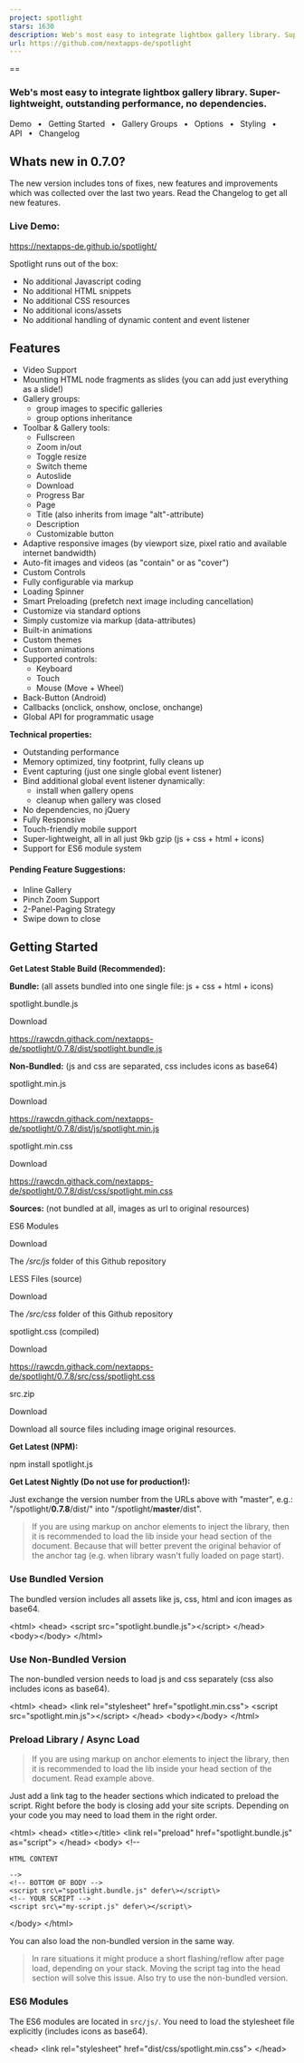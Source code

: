 ```yaml
---
project: spotlight
stars: 1630
description: Web's most easy to integrate lightbox gallery library. Super-lightweight, outstanding performance, no dependencies.
url: https://github.com/nextapps-de/spotlight
---
```


==

### Web's most easy to integrate lightbox gallery library. Super-lightweight, outstanding performance, no dependencies.

Demo  •  Getting Started  •  Gallery Groups  •  Options  •  Styling  •  API  •  Changelog

Whats new in 0.7.0?
-------------------

The new version includes tons of fixes, new features and improvements which was collected over the last two years. Read the Changelog to get all new features.

### Live Demo:

https://nextapps-de.github.io/spotlight/

Spotlight runs out of the box:

-   No additional Javascript coding
-   No additional HTML snippets
-   No additional CSS resources
-   No additional icons/assets
-   No additional handling of dynamic content and event listener

Features
--------

-   Video Support
-   Mounting HTML node fragments as slides (you can add just everything as a slide!)
-   Gallery groups:
    -   group images to specific galleries
    -   group options inheritance
-   Toolbar & Gallery tools:
    -   Fullscreen
    -   Zoom in/out
    -   Toggle resize
    -   Switch theme
    -   Autoslide
    -   Download
    -   Progress Bar
    -   Page
    -   Title (also inherits from image "alt"-attribute)
    -   Description
    -   Customizable button
-   Adaptive responsive images (by viewport size, pixel ratio and available internet bandwidth)
-   Auto-fit images and videos (as "contain" or as "cover")
-   Custom Controls
-   Fully configurable via markup
-   Loading Spinner
-   Smart Preloading (prefetch next image including cancellation)
-   Customize via standard options
-   Simply customize via markup (data-attributes)
-   Built-in animations
-   Custom themes
-   Custom animations
-   Supported controls:
    -   Keyboard
    -   Touch
    -   Mouse (Move + Wheel)
-   Back-Button (Android)
-   Callbacks (onclick, onshow, onclose, onchange)
-   Global API for programmatic usage

**Technical properties:**

-   Outstanding performance
-   Memory optimized, tiny footprint, fully cleans up
-   Event capturing (just one single global event listener)
-   Bind additional global event listener dynamically:
    -   install when gallery opens
    -   cleanup when gallery was closed
-   No dependencies, no jQuery
-   Fully Responsive
-   Touch-friendly mobile support
-   Super-lightweight, all in all just 9kb gzip (js + css + html + icons)
-   Support for ES6 module system

#### Pending Feature Suggestions:

-   Inline Gallery
-   Pinch Zoom Support
-   2-Panel-Paging Strategy
-   Swipe down to close

Getting Started
---------------

**Get Latest Stable Build (Recommended):**

**Bundle:** (all assets bundled into one single file: js + css + html + icons)

spotlight.bundle.js

Download

https://rawcdn.githack.com/nextapps-de/spotlight/0.7.8/dist/spotlight.bundle.js

  
**Non-Bundled:** (js and css are separated, css includes icons as base64)

spotlight.min.js

Download

https://rawcdn.githack.com/nextapps-de/spotlight/0.7.8/dist/js/spotlight.min.js

spotlight.min.css

Download

https://rawcdn.githack.com/nextapps-de/spotlight/0.7.8/dist/css/spotlight.min.css

  
**Sources:** (not bundled at all, images as url to original resources)

ES6 Modules

Download

The _/src/js_ folder of this Github repository

LESS Files (source)

Download

The _/src/css_ folder of this Github repository

spotlight.css (compiled)

Download

https://rawcdn.githack.com/nextapps-de/spotlight/0.7.8/src/css/spotlight.css

src.zip

Download

Download all source files including image original resources.

**Get Latest (NPM):**

npm install spotlight.js

**Get Latest Nightly (Do not use for production!):**

Just exchange the version number from the URLs above with "master", e.g.: "/spotlight/**0.7.8**/dist/" into "/spotlight/**master**/dist".

> If you are using markup on anchor elements to inject the library, then it is recommended to load the lib inside your head section of the document. Because that will better prevent the original behavior of the anchor tag (e.g. when library wasn't fully loaded on page start).

### Use Bundled Version

The bundled version includes all assets like js, css, html and icon images as base64.

<html\>
<head\>
    <script src\="spotlight.bundle.js"\></script\>
</head\>
<body\></body\>
</html\>

### Use Non-Bundled Version

The non-bundled version needs to load js and css separately (css also includes icons as base64).

<html\>
<head\>
    <link rel\="stylesheet" href\="spotlight.min.css"\>
    <script src\="spotlight.min.js"\></script\>
</head\>
<body\></body\>
</html\>

### Preload Library / Async Load

> If you are using markup on anchor elements to inject the library, then it is recommended to load the lib inside your head section of the document. Read example above.

Just add a link tag to the header sections which indicated to preload the script. Right before the body is closing add your site scripts. Depending on your code you may need to load them in the right order.

<html\>
<head\>
    <title\></title\>
    <link rel\="preload" href\="spotlight.bundle.js" as\="script"\>
</head\>
<body\>
    <!--
    
    HTML CONTENT
    
    -->
    <!-- BOTTOM OF BODY -->
    <script src\="spotlight.bundle.js" defer\></script\>
    <!-- YOUR SCRIPT -->
    <script src\="my-script.js" defer\></script\>
</body\>
</html\>

You can also load the non-bundled version in the same way.

> In rare situations it might produce a short flashing/reflow after page load, depending on your stack. Moving the script tag into the head section will solve this issue. Also try to use the non-bundled version.

### ES6 Modules

The ES6 modules are located in `src/js/`. You need to load the stylesheet file explicitly (includes icons as base64).

<head\>
    <link rel\="stylesheet" href\="dist/css/spotlight.min.css"\>
</head\>

<script type\="module"\>
  import Spotlight from "./src/js/spotlight.js";
</script\>

You can also load modules via CDN, e.g.:

<script type\="module"\>
  import Spotlight from "https://unpkg.com/spotlight@0.7.8/src/js/spotlight.js";
</script\>

The ES6 modules are not minified. Please use your favored bundler or build tool for this purpose.

Basic Usage (Markup)
--------------------

#### Anchor + Images

The most simple way is the combination of img tags as preview images (thumbs) wrapped in an anchor element which points to the fully sized image. The advantage of this workaround is it fully falls back to a classical behavior. It is the universal markup language which all web tools already understand. Therefore, it may have some advantages for SEO also.

Just add the class _**spotlight**_ to an anchor element accordingly, e.g.:

<a class\="spotlight" href\="img1.jpg"\>
    <img src\="thumb1.jpg"\>
</a\>
<a class\="spotlight" href\="img2.jpg"\>
    <img src\="thumb2.jpg"\>
</a\>
<a class\="spotlight" href\="img3.jpg"\>
    <img src\="thumb3.jpg"\>
</a\>

This also works with dynamically loaded content. There is no need to inject listeners on new elements. Instead, Spotlight make use of global event capturing.

#### Non-Anchor Elements

Alternatively you can use non-anchor elements also:

<div class\="spotlight" data-src\="img1.jpg"\>
    <!-- image or any other elements -->
</a\>

Pretty much the same like anchors but uses _**data-src**_ instead of _**href**_.

### Gallery-Groups

Grouping galleries is useful when you have multiple images on your page which should be separated into groups, instead of adding all images to one single gallery when opened.

Give one of the outer wrapping element the class _**spotlight-group**_, e.g.:

<!-- Group 1 -->
<div class\="spotlight-group"\>
    <a class\="spotlight" href\="dog1.jpg"\>
        <img src\="dog1-thumb.jpg"\>
    </a\>
    <a class\="spotlight" href\="dog2.jpg"\>
        <img src\="dog2-thumb.jpg"\>
    </a\>
    <a class\="spotlight" href\="dog3.jpg"\>
        <img src\="dog3-thumb.jpg"\>
    </a\>
</div\>
<!-- Group 2 -->
<div class\="spotlight-group"\>
    <a class\="spotlight" href\="cat1.jpg"\>
        <img src\="cat1-thumb.jpg"\>
    </a\>
    <a class\="spotlight" href\="cat2.jpg"\>
        <img src\="cat2-thumb.jpg"\>
    </a\>
    <a class\="spotlight" href\="cat3.jpg"\>
        <img src\="cat3-thumb.jpg"\>
    </a\>
</div\>

Each of these groups now opens in its own gallery.

Gallery-Groups are also useful to declare global configuration as markup just once (group options inheritance).

Basic Usage (API)
-----------------

Also you can programmatically use Spotlight via the library API. This way does not require any dependant HTML elements (e.g. the classname "spotlight").

Define a gallery group as follows:

var gallery \= \[
    { src: "cat1.jpg" },
    { src: "cat2.jpg" },
    { src: "cat3.jpg" }
\];

Show gallery with default options:

Spotlight.show(gallery /\*, options \*/);

Options
-------

Pass options declarative via data-attributes in the HTML markup or use the Spotlight API.

> When using markup follow these style: `data-option="value"` (change _option_ and _value_ accordingly), e.g.: `<a class="spotlight" data-preload="false"></a>`.

> When using API follow thse style `{ option: value }` (change _option_ and _value_ accordingly), e.g.: `{ preload: false }`.

You can either apply the following data-attributes to the _**spotlight-group**_ wrapper element or apply them separately to each _**spotlight**_ anchor element (that also overrides inherited group definitions).

When using API the _**spotlight-group**_ is represented by the options payload, also you can assign attributes separately to each gallery entry (that also overrides inherited group definitions).

Option        

Values

Description

Default

class

string

Set a classname to this gallery instance to apply custom styles besides themes independently.

null

media

"image"  
"video"  
"node"

Sets the the type of the media which should be added to the page.

image

animation

string  
Array<string>  
"fade"  
"slide"  
"scale"  

Change animation (use built-ins or custom classname)  
**Note:** Markup as comma-separated list, e.g: `data-animation="slide,fade,scale"`.

slide, fade, scale

control

string  
Array<string>

Show/hide control elements as "whitelisted" through a comma-separated list, e.g. `data-control="autofit,page,fullscreen"`

page, zoom, autofit, fullscreen, close

page

true / false

Show/hide page in the toolbar

true

fullscreen

true / false

Show/hide fullscreen button (automatically hides when not supported by the browser)

true

zoom

true / false

Show/hide both zoom buttons in the toolbar

true

zoom-in

true / false

Show/hide zoom-in button in the toolbar

true

zoom-out

true / false

Show/hide zoom-out button in the toolbar

true

autofit

true / false

Show/hide autofit button in the toolbar

true

close

true / false

Show/hide the close icon in the toolbar

true

theme

true / false

Show/hide theme button

false

play

true / false / number

Show/hide play button. When passing a numeric value it will be used as a delay in seconds between each tick.

false

autoslide

true / false

Autoslide when opening gallery.

false

progress

true / false

Show/hide the animated autoslide progress bar

true

infinite

true / false

Restart from beginning when no slides left

false

autohide

true / false / number

Enable/disable automatically hide controls when inactive, also set cooldown time in seconds.

7

theme

string  
"white"

The classname of your custom theme. The theme "white" is a built-in theme.

null

title

string / false

Set image title or hide it  
**Note:** When using image elements, this attribute will also inherit automatically from `<img alt="...">` as well as from `<img title="...">`. To prevent this behavior you can set `data-title="false"` explicitly. This will hide the title regardless of any image alt-attributes.

null

description

string / false

Set image description or hide it

null

spinner

true / false

Enable/disable the spinner. When disabled the image will not hide until it is fully loaded, that could be useful for progressive jpeg.

true

button

str

Enable/disable a button in the footer section, also set button text.  
**Note:** When using as markup you have to provide a click target for the button or you can assign an `onclick` callback via options when used programmatically.

null

button-href

str

When using a button as markup you can provide a click target for the button, e.g. `<a button="click me" button-href="https://domain.com">`.

null

### Additional Image Options

Option        

Values

Description

Default

src-{size}

src-1200  
src-2400  
src-3800  
...

The tag/key represents the size of the image **longest** side. The content contains the path or url to the image (e.g. `data-src-800="image_800x400.jpg"`).

null

preload

true / false

Enable/disable preloading of the next image

true

fit

"contain"  
"cover"

Auto-fit the media either as "contain" or as "cover"

contain

download

true / false

Show/hide the download icon in the toolbar

false

### Additional Video Options

Most of these options for a video are inherited by the attributes of a standard video element.

Option        

Values

Description

Default

src-{format}

src-webm  
src-ogg  
src-mp4  
...

The tag/key represents the format of the video. The content contains the path or url to the video (e.g. `data-src-webm="video.webm"`).

null

fit

"contain"  
"cover"

Auto-fit the media either as "contain" or as "cover"

contain

autoplay

true  
false

Start the video immediately.

false

muted

true  
false

Start playing as muted.

false

preload

true  
false

Preload the video.

false

controls

true  
false

Show/hide the video controls.

true

inline

true  
false

Make the video player inline (equal to "playsinline").

false

poster

string

The path or URL to the preview image.

null

### API-only Options

Option        

Values

Description

Default

index

number

Sets the starting index when showing the gallery by using the Spotlight API. The index starts from 1.

1

onchange

function(index, options)

Pass a callback function which is get fired every time when a page/slide has changed. The first parameter holds the new page index, the second parameter provides the inherited option payload for this page.  
**Note:** The image may not have been fully loaded when the event is fired (preloading phase). The index starts from 1.

null

onshow  
onclose

function(index)

These callback functions are called when opening or closing the gallery (the first parameter holds the current page index).

null

onclick

function(index, options)

A callback function which is getting fired when the optional button in the footer sections was clicked. The first parameter holds the current page index, the second parameter provides the inherited option payload for this page.

null

### Example: Options & Group Inheritance (Markup)

<div class\="spotlight-group" data-title\="Group title" data-animation\="fade" data-control\="autofit,close"\>
    <a class\="spotlight" href\="cat1.jpg" data-title\="This is a title" data-theme\="white"\>
        <img src\="cat1-thumb.jpg"\>
    </a\>
    <a class\="spotlight" href\="cat2.jpg" data-description\="This is a description"\>
        <img src\="cat2-thumb.jpg"\>
    </a\>
    <a class\="spotlight" href\="cat3.jpg" data-button\="Click me" data-button-href\="javascript:alert('clicked')"\>
        <img src\="cat3-thumb.jpg" alt\="This is also a title"\>
    </a\>
    <a class\="spotlight" href\="cat4.jpg" data-title\="false" data-fit\="cover"\>
      <img src\="cat4-thumb.jpg" alt\="This title is hidden"\>
    </a\>
</div\>

**Note:** The 2nd image gets the title "Group title" from the group attributes, on the last image the title is explicitly set to be hidden.

> Control elements and animations has to be **whitelisted** as a comma-separated list when specified. Do not forget to add the "close" control, otherwise you need to provide another way to close the gallery, e.g. via the button in the footer (see the demo page bottom example).

### Example: Options & Group Inheritance (API)

Same result as above but as code:

Spotlight.show(\[{
    src: "cat1.jpg",
    title: "This is a title",
    theme: "white"
},{
    src: "cat2.jpg",
    description: "This is a description",
},{
    src: "cat3.jpg",
    button: "Click me",
    onclick: function(){ alert("clicked"); },
    title: "This is also a title"
},{
    src: "cat4.jpg",
    title: false,
    fit: "cover"
}\],{
    // Group Definitions:
    title: "Group title",
    animation: "fade",
    control: "autofit,close"
});

Adaptive Responsive Images
--------------------------

> This feature will improve overall performance of your page/application a lot, especially for mobile devices and bad internet connections.

You can declare a set of the same image in multiple dimensions and quality. Spotlight will pick the optimal version by taking into account:

1.  The browsers max resolution
2.  The device screen pixel ratio
3.  The available internet connection bandwidth

### Example: Markup

Save your images in several sizes and resolutions and assign the **longest** dimension of both sides (width, height) like this:

<a class\="spotlight" href\="cat1.jpg" 
                     data-src-800\="cat1\_800.jpg" 
                     data-src-1200\="cat1\_1200.jpg" 
                     data-src-2400\="cat1\_2400.jpg" 
                     data-src-3800\="cat1\_3800.jpg"\>
    <img src\="cat1-thumb.jpg"\>
</a\>

When clicked on it Spotlight will pick the optimum choice.

This markup completely falls back to standard browser behavior when something goes wrong, also it is SEO friendly.

### Example: API

Same result as above but as code:

Spotlight.show(\[{
    // the default "href" version as fallback isn't required here
    "src-800": "cat1\_800.jpg",
    "src-1200": "cat1\_1200.jpg",
    "src-2400": "cat1\_2400.jpg",
    "src-3800": "cat1\_3800.jpg"
}\]);

Support Video
-------------

> All data-attributes for markup a video is inherited by the attributes of a standard video element.

Considering you want to add a standard video element like this as a slide:

<video poster\="preview.jpg" muted preload controls autoplay playsinline\="false"\>
    <source src\="video.mp4" type\="video/mp4"\>
    <source src\="video.ogv" type\="video/ogg"\>
    <source src\="video.webm" type\="video/webm"\>
</video\>

### Example: Markup

You need a markup like this to represent the video from above:

<a class\="spotlight" data-media\="video"
                     data-src-webm\="video.webm"
                     data-src-ogg\="video.ogv"
                     data-src-mp4\="video.mp4"
                     data-poster\="preview.jpg"
                     data-autoplay\="true"
                     data-muted\="true"
                     data-preload\="true"
                     data-controls\="true"
                     data-inline\="false"\>
  <img src\="preview.jpg"\>
</a\>

### Example: API

Same result as above but as code:

Spotlight.show(\[{
  
  "media": "video",
  "src-webm": "video.webm",
  "src-ogg": "video.ogv",
  "src-mp4": "video.mp4",
  "poster": "preview.jpg",
  "autoplay": true,
  "muted": true,
  "preload": true,
  "controls": true,
  "inline": false
}\]);

Custom Controls
---------------

> You can add custom controls to the header toolbar by API usage only.

The basic concept is very straight forward. You just need to assign a unique classname along with an event listener. Basically you have to follow these steps.

1.  Initialize the Spotlight gallery manually **once** to make the template available for extensions:

Spotlight.init();

The gallery automatically initialize when first time open, so you can also add custom control inside the "onshow" callback.

1.  Add the custom control and pass a click handler (returns the button element):

var button \= Spotlight.addControl("my-control", function(event){
    // handle click event
    console.log("button clicked");
});

1.  Define a CSS class to style your button:

/\* your control name will be prefixed by "spl-" automatically \*/
.spl-my-control{
    background-image: url(icon.svg);
    background-size: 22px;
}

> Important: custom control classes gets always css-prefixed by "spl-" automatically to prevent classname collision!

Removing an added control:

Spotlight.removeControl("my-control");

### Advanced Example (Like Button)

Let's take a useful example of dynamically adding a "like button" in the toolbar. You can see a live demo of this example on the demo page (bottom section).

Providing a gallery as normal and add a custom attribute "like", which stores the current like state of each image.

const gallery \= \[{

    src: "image1.jpg",
    like: false
},{
    src: "image2.jpg",
    like: false,
},{
    src: "image3.jpg",
    like: false
}\];

Define a CSS class to style your button, e.g.:

/\* custom classes are always prefixed by "spl-" automatically \*/
.spl-like{
    background-image: url(heart-outline.svg);
    background-size: 22px;
}
/\* optionally, additional state to toggle the button: \*/
.spl-like.on{
    background-image: url(heart.svg);
}

> Please keep in mind, when your custom control has the name "like" the corresponding classname always gets prefixed by "spl-" and becomes "spl-like" to prevent classname collision. Do not name your control in prefixed style like "spl-like", because that will prefix this also (and becomes "spl-spl-like").

We need some variables to store some state which is used in the callback handler later:

// store the button element to apply dom changes to it
let like;
// store the current index
let slide \= 0;

Implement a click event handler of the like button, e.g.:

function handler(event){
  
    // get the current like state
    // at this point we use the stored last index from the variable "slide"
    const current\_like\_state \= !gallery\[slide\].like;
  
    // toggles the current like state
    gallery\[slide\].like \= current\_like\_state;
  
    // assign the state as class to visually represent the current like state
    this.classList.toggle("on");
  
    if(current\_like\_state){
  
      // do something if liked ...
    }
    else{
  
      // do something if unliked ...
    }
}

> The keyword `this` corresponds to the current clicked element (the like icon in this example).

Finally, create the gallery and provide some callbacks to insert the custom control dynamically:

Spotlight.show(gallery, {

    // fires when gallery opens
    onshow: function(index){

        // the method "addControl" returns the new created control element
        like \= Spotlight.addControl("like", handler);
    },
    // fires when gallery change to another page
    onchange: function(index, options){

        // store the current index for the button listener
        // the slide index start from 1 (as "page 1")
        slide \= index \- 1;

        // initially apply the stored like state when slide is openened
        // at this point we use the stored like element
        like.classList.toggle("on", gallery\[slide\].like);
    },
    // fires when gallery is requested to close
    onclose: function(index){

        // remove the custom button, so you are able
        // to open next gallery without this custom control
        Spotlight.removeControl("like");
    }
});

You did not need to remove the custom control everytime. When all your galleries have this custom control, then simply add the control after you call `Spotlight.init()` once.

Initialize the Spotlight gallery once:

Spotlight.init();

Add the custom control once:

like \= Spotlight.addControl("like", handler);

Open the gallery and just provide an "onchange" handler:

Spotlight.show(gallery, {
    onchange: function(index, options){
        slide \= index \- 1;
        like.classList.toggle("on", gallery\[slide\].like);
    }
});

That is the same custom like button from above example, just shorter but also non-dynamically added for all gallery instances.

Embedding Node Fragments
------------------------

> With node fragments you can simply add everything as a slide. This way you can create your own full customized slides with its own interactions inside them.

You can use this feature completely by markup by providing a query selector as "src" which points to a node in your document.

### Using Auto-Mount / Auto-Unmount

> This workaround is also compatible if you are using server-side rendering.

You can use a hidden backstore optionally which holds the fragments to be inserted as a slide, e.g.:

<div style\="display: none"\>
    <div id\="fragment" style\="width: 100%"\>
        <h1\>Embedded Node Fragment</h1\>
        <p\>Any HTML Content...</p\>
    </div\>
</div\>

Provide a **dom query selector** as "src" which points to a node in your document:

<a class\="spotlight" data-media\="node" data-src\="#fragment"\>
    Click here to open
</a\>

When closing the gallery or change the page to another slide, the fragment will automatically move back to its original position (the hidden backstore in this example).

### Custom Slides (API)

You can add nodes as slide which are not part of the document via the API (e.g. fragments, templates, offscreen nodes). Also, you can create an iframe to load extern contents.

#### Example: Youtube Video

You can create your own fragments/templates and add the root node directly as "src":

Spotlight.show(\[{
    media: "node",
    src: (function(){
        const iframe \= document.createElement("iframe");
        iframe.src \= "https://www.youtube.com/embed/tgbNymZ7vqY";
        return iframe;
    }())
}\]);

#### Example: Templating Engine

Or use your preferred templating engine and add the root node as "src":

Mikado(template).mount(root).render(data);

Spotlight.show(\[{
    media: "node",
    src: root
}\]);

Spotlight API
-------------

Define a gallery group as follows:

var gallery \= \[{
    title: "Image 1",
    description: "This is a description.",
    src: "gallery/london-1758181.jpg"
},{
    title: "Image 2",
    description: "This is a description.",
    src: "gallery/sea-1975403.jpg"
},{
    title: "Image 3",
    description: "This is a description.",
    src: "gallery/newport-beach-2089906.jpg"
}\];

Show gallery with default options:

Spotlight.show(gallery);

Show gallery with custom options:

Spotlight.show(gallery, {
    index: 2,
    theme: "white",
    autohide: false,
    control: \["autofit", "zoom", "close"\]
});

Close gallery:

Spotlight.close();

Next slide:

Spotlight.next();

Previous slide:

Spotlight.prev();

Goto slide:

Spotlight.goto(3);

Zoom to:

Spotlight.zoom(1.5);

Toggle theme:

Spotlight.theme();

Set theme:

Spotlight.theme("white");

Spotlight.theme("dark");

Toggle fullscreen:

Spotlight.fullscreen();

Set fullscreen:

Spotlight.fullscreen(true);

Spotlight.fullscreen(false);

Toggle autofit:

Spotlight.autofit();

Set autofit:

Spotlight.autofit(true);

Spotlight.autofit(false);

Toggle menu:

Spotlight.menu();

Set menu:

Spotlight.menu(true);

Spotlight.menu(false);

Download current image:

Spotlight.download();

#### Example ES6:

import Spotlight from "./spotlight.js";

Spotlight.show(
    \[ /\* Gallery \*/ \], 
    { /\* Options \*/ }
);

You can also import any of the Spotlight methods just as you need:

import { show, close, goto } from "./spotlight.js";

show(\[/\* Gallery \*/\], {/\* Options \*/});
// ....
goto(5);
// ....
close();

> Modern build tools will apply dead code elimination when just importing methods your application needs.

Custom Styling
--------------

To add custom styling just override CSS classes accordingly:

#spotlight { /\* main font styles, background \*/ }
.spl-page { /\* current page (toolbar) \*/ }
.spl-fullscreen { /\* button fullscreen (toolbar) \*/ }
.spl-autofit { /\* button autofit (toolbar) \*/ }
.spl-zoom-out { /\* button zoom out (toolbar) \*/ }
.spl-zoom-in { /\* button zoom in (toolbar) \*/ }
.spl-theme { /\* button theme (toolbar) \*/ }
.spl-play { /\* button autoplay (toolbar) \*/ }
.spl-download { /\* button download (toolbar) \*/ }
.spl-close { /\* button close (toolbar) \*/ }
.spl-prev { /\* button page prev \*/ }
.spl-next { /\* button page next \*/ }
.spl-spinner { /\* preloading spinner \*/ }
.spl-spinner.spin { /\* show spinner \*/ }
.spl-spinner.error { /\* show loading error \*/ }
.spl-title { /\* image title \*/ }
.spl-description { /\* image description \*/ }
.spl-button { /\* button footer \*/ }
.spl-header { /\* the header wrapping element \*/ }
.spl-footer { /\* the footer wrapping element \*/ }

Themes
------

**Customize builtin themes**

Use the same classes as above:

#spotlight.white .spl-title{
    /\* image title in white theme \*/
}

#spotlight{
    /\* main background in dark theme \*/
}

**Create New Themes**

Define styles, e.g. for the custom theme name "my-theme":

.my-theme .spl-title{
    /\* image title in custom theme \*/
}
.my-theme{
    /\* main background in custom theme \*/
}

Apply custom theme via markdown:

<a class\="spotlight" href\="cat.jpg" data-theme\="my-theme"\>
    <img src\="cat\_thumb.jpg"\>
</a\>

Or apply custom theme via API:

Spotlight.show(\[ /\* Gallery \*/ \],{
    theme: "my-theme"
});

You could also set themes per image separately:

Spotlight.show(\[
    { src: "cat1.jpg" }, // default theme
    { src: "cat2.jpg", theme: "my-theme" },
    { src: "cat3.jpg", theme: "white" }
\]);

#### CSS Class

If you like to apply styles independently besides themes you can simply do that by adding a class during initialization:

Spotlight.show(\[
    { src: "cat1.jpg" }, // default theme
    { src: "cat2.jpg", theme: "my-theme" },
    { src: "cat3.jpg", theme: "white" }
\],{
    class: "custom"
});

In your stylesheet you can apply you custom styles, .e.g.:

#spotlight.custom .spl-title{
    font-size: 15px;
}

Custom Animations
-----------------

> Important: The style class for a custom animation describes the **hidden state** of an image.

You can define your own custom animation by:

**1.** Define the styles in default state (when image is shown), e.g.:

.spl-pane \> \*{
    filter: grayscale(0);
    transition: filter 1s ease-out,
                opacity 0.5s ease-out;
}

**2.** Define styles for the **hidden state** of the transition by adding a custom classname:

.spl-pane .my-animation{
    filter: grayscale(1);
    opacity: 0;
}

Apply custom animation via markdown:

<a class\="spotlight" href\="cat.jpg" data-animation\="my-animation"\>
    <img src\="cat\_thumb.jpg"\>
</a\>

Or apply custom animation via API:

Spotlight.show(\[ /\* Gallery \*/ \],{
    animation: "my-animation"
});

You could also set animations per image separately:

Spotlight.show(\[
    { src: "cat1.jpg" }, // default animation
    { src: "cat2.jpg", animation: "my-animation" },
    { src: "cat3.jpg", animation: "slide,fade" }
\]);

#### Use different animations for galleries

The example above will apply the animation to all instances of your gallery. When you want to add specific animation to each gallery you need to add a `class` in your options:

Spotlight.show(\[
    { src: "cat1.jpg" },
    { src: "cat2.jpg" },
    { src: "cat3.jpg" }
\],{
  animation: "my-animation",
  class: "custom"
});

Then, add your classname (context selector) to your CSS for the _**visible**_ state of the animation:

.custom .spl-pane \> \*{
    filter: grayscale(0);
    transition: filter 1s ease-out,
                opacity 0.5s ease-out;
}

Now you can assign different animations to each gallery.

Custom Builds
-------------

Go to the root directory of Spotlight and run:

npm install

Perform a build:

npm run build

The final build is located in the `dist/` folder.

* * *

Copyright 2019-2021 Nextapps GmbH  
Released under the Apache 2.0 License
